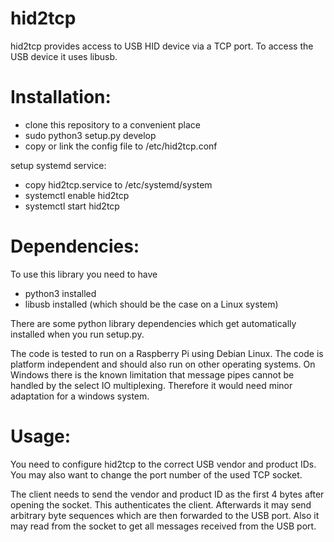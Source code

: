 hid2tcp
=======

hid2tcp provides access to USB HID device via a TCP port. To access the USB device it uses libusb.


Installation:
=============

- clone this repository to a convenient place
- sudo python3 setup.py develop
- copy or link the config file to /etc/hid2tcp.conf

setup systemd service:
- copy hid2tcp.service to /etc/systemd/system
- systemctl enable hid2tcp
- systemctl start hid2tcp


Dependencies:
=============

To use this library you need to have
- python3 installed
- libusb installed (which should be the case on a Linux system)

There are some python library dependencies which get automatically installed when you run setup.py.

The code is tested to run on a Raspberry Pi using Debian Linux.
The code is platform independent and should also run on other operating systems.
On Windows there is the known limitation that message pipes cannot be handled by the select IO multiplexing. Therefore it would need minor adaptation for a windows system.


Usage:
======
You need to configure hid2tcp to the correct USB vendor and product IDs. You may also want to change the port number of the used TCP socket.

The client needs to send the vendor and product ID as the first 4 bytes after opening the socket. This authenticates the client. Afterwards it may send arbitrary byte sequences which are then forwarded to the USB port. Also it may read from the socket to get all messages received from the USB port.
